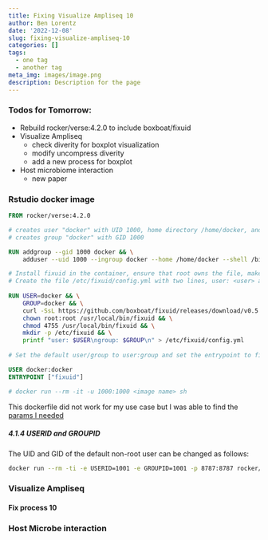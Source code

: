 ```yaml
---
title: Fixing Visualize Ampliseq 10
author: Ben Lorentz
date: '2022-12-08'
slug: fixing-visualize-ampliseq-10
categories: []
tags:
  - one tag
  - another tag
meta_img: images/image.png
description: Description for the page
---
```


### Todos for Tomorrow:

- Rebuild rocker/verse:4.2.0 to include boxboat/fixuid
- Visualize Ampliseq 
  - check diverity for boxplot visualization
  - modify uncompress diverity
  - add a new process for boxplot
- Host microbiome interaction
  - new paper
  
### Rstudio docker image

```dockerfile
FROM rocker/verse:4.2.0

# creates user "docker" with UID 1000, home directory /home/docker, and shell /bin/sh
# creates group "docker" with GID 1000

RUN addgroup --gid 1000 docker && \
    adduser --uid 1000 --ingroup docker --home /home/docker --shell /bin/sh --disabled-password --gecos "" docker

# Install fixuid in the container, ensure that root owns the file, make it execuatble, and enable the setuid bit. 
# Create the file /etc/fixuid/config.yml with two lines, user: <user> and group: <group> using the user and group from step 1.
  
RUN USER=docker && \
    GROUP=docker && \
    curl -SsL https://github.com/boxboat/fixuid/releases/download/v0.5.1/fixuid-0.5.1-linux-amd64.tar.gz | tar -C /usr/local/bin -xzf - && \
    chown root:root /usr/local/bin/fixuid && \
    chmod 4755 /usr/local/bin/fixuid && \
    mkdir -p /etc/fixuid && \
    printf "user: $USER\ngroup: $GROUP\n" > /etc/fixuid/config.yml
    
# Set the default user/group to user:group and set the entrypoint to fixuid

USER docker:docker
ENTRYPOINT ["fixuid"]

# docker run --rm -it -u 1000:1000 <image name> sh
```

This dockerfile did not work for my use case but I was able to find the [params I needed](https://rocker-project.org/images/versioned/rstudio.html)

##### 4.1.4 USERID and GROUPID

The UID and GID of the default non-root user can be changed as follows:

```bash
docker run --rm -ti -e USERID=1001 -e GROUPID=1001 -p 8787:8787 rocker/rstudio
```

### Visualize Ampliseq

#### Fix process 10 


### Host Microbe interaction